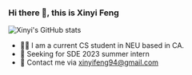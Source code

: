 ### Hi there 👋, this is Xinyi Feng
![Xinyi's GitHub stats](https://github-readme-stats.vercel.app/api?username=FentPams&show_icons=true)


- :woman_technologist: I am a current CS student in NEU based in CA.
- 🔭 Seeking for SDE 2023 summer intern
- :love_letter: Contact me via xinyifeng94@gmail.com 







